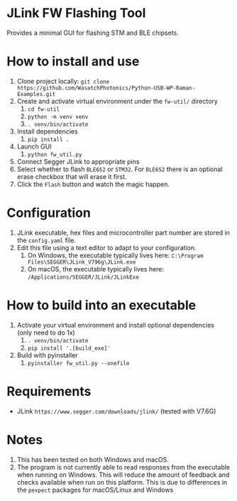 
# JLink FW Flashing Tool
Provides a minimal GUI for flashing STM and BLE chipsets.

# How to install and use
1. Clone project locally: `git clone https://github.com/WasatchPhotonics/Python-USB-WP-Raman-Examples.git`
2. Create and activate virtual environment under the `fw-util/` directory
   1.  `cd fw-util`
   2.  `python -m venv venv`
   3. `. venv/bin/activate`
3. Install dependencies
   1.   `pip install .`
4. Launch GUI
   1.   `python fw_util.py`
5. Connect Segger JLink to appropriate pins
6. Select whether to flash `BLE652` or `STM32`. For `BLE652` there is an optional erase checkbox that will erase it first.
7. Click the `Flash` button and watch the magic happen.

# Configuration
1. JLink executable, hex files and microcontroller part number are stored in the `config.yaml` file.
2. Edit this file using a text editor to adapt to your configuration.
   1.    On Windows, the executable typically lives here: `C:\Program Files\SEGGER\JLink_V796g\JLink.exe`
   2.    On macOS, the executable typically lives here: `/Applications/SEGGER/JLink/JLinkExe` 

# How to build into an executable
1. Activate your virtual environment and install optional dependencies (only need to do 1x)
   1. `. venv/bin/activate`
   2. `pip install '.[build_exe]'`
2. Build with pyinstaller 
   1. `pyinstaller fw_util.py --onefile`

# Requirements
- JLink `https://www.segger.com/downloads/jlink/` (tested with V7.6G)

# Notes
1. This has been tested on both Windows and macOS.
2. The program is not currently able to read responses from the executable when running on Windows. This will reduce the amount of feedback and checks available when run on this platform. This is due to differences in the `pexpect` packages for macOS/Linux and Windows